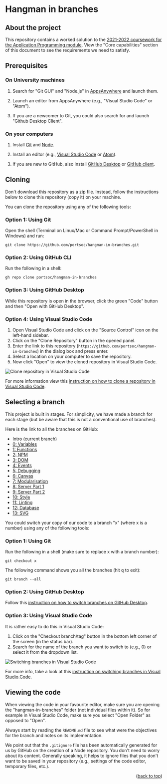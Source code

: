 <div id="top"></div>

<!-- BRANCH TITLE -->

# Hangman in branches

<!-- ABOUT THE PROJECT -->

## About the project

This repository contains a worked solution to the [2021-2022 coursework for the Application Programming module](https://docs.google.com/document/d/1cF3u2ldutHaBAzFOEsnVwfKrnPTylOrn-hAGFSDWca8/edit?usp).
View the "Core capabilities" section of this document to see the requirements we need to satisfy.

<!-- PREREQUISITES -->

## Prerequisites

### On University machines

1. Search for "Git GUI" and "Node.js" in [AppsAnywhere](https://appsanywhere.port.ac.uk) and launch them.

1. Launch an editor from AppsAnywhere (e.g., "Visual Studio Code" or "Atom").

1. If you are a newcomer to Git, you could also search for and launch "Github Desktop Client".

### On your computers

1. Install [Git](https://git-scm.com/book/en/v2/Getting-Started-Installing-Git) and [Node](https://nodejs.org/en/download/).

1. Install an editor (e.g., [Visual Studio Code](https://code.visualstudio.com) or [Atom](https://atom.io)).

1. If you are new to GitHub, also install [GitHub Desktop](https://desktop.github.com) or [GitHub client](https://github.com/cli/cli).

<!-- CLONING -->

## Cloning

Don't download this repository as a zip file.
Instead, follow the instructions below to clone this repository (copy it) on your machine.

You can clone the repository using any of the following tools:

### Option 1: Using Git

Open the shell (Terminal on Linux/Mac or Command Prompt/PowerShell in Windows) and run:

```
git clone https://github.com/portsoc/hangman-in-branches.git
```

### Option 2: Using GitHub CLI

Run the following in a shell:

```
gh repo clone portsoc/hangman-in-branches
```

### Option 3: Using GitHub Desktop

While this repository is open in the browser, click the green "Code" button and then "Open with GitHub Desktop".

### Option 4: Using Visual Studio Code

1. Open Visual Studio Code and click on the "Source Control" icon on the left-hand sidebar.
1. Click on the "Clone Repository" button in the opened panel.
1. Enter the link to this repository (`https://github.com/portsoc/hangman-in-branches`) in the dialog box and press enter.
1. Select a location on your computer to save the repository.
1. Now click "Open" to view the cloned repository in Visual Studio Code.

![Clone repository in Visual Studio Code](https://i.imgur.com/14ZY6aB.png)

For more information view this [instruction on how to clone a repository in Visual Studio Code](https://code.visualstudio.com/docs/editor/versioncontrol#_cloning-a-repository).

<!-- SELECTING A BRANCH -->

## Selecting a branch

This project is built in stages.
For simplicity, we have made a branch for each stage (but be aware that this is not a conventional use of branches).

Here is the link to all the branches on GitHub:

- Intro (current branch)
- [0: Variables](https://github.com/portsoc/hangman-in-branches/tree/0)
- [1: Functions](https://github.com/portsoc/hangman-in-branches/tree/1)
- [2: NPM](https://github.com/portsoc/hangman-in-branches/tree/2)
- [3: DOM](https://github.com/portsoc/hangman-in-branches/tree/3)
- [4: Events](https://github.com/portsoc/hangman-in-branches/tree/4)
- [5: Debugging](https://github.com/portsoc/hangman-in-branches/tree/5)
- [6: Canvas](https://github.com/portsoc/hangman-in-branches/tree/6)
- [7: Modularisation](https://github.com/portsoc/hangman-in-branches/tree/7)
- [8: Server Part 1](https://github.com/portsoc/hangman-in-branches/tree/8)
- [9: Server Part 2](https://github.com/portsoc/hangman-in-branches/tree/9)
- [10: Style](https://github.com/portsoc/hangman-in-branches/tree/10)
- [11: Linting](https://github.com/portsoc/hangman-in-branches/tree/11)
- [12: Database](https://github.com/portsoc/hangman-in-branches/tree/12)
- [13: SVG](https://github.com/portsoc/hangman-in-branches/tree/13)

You could switch your copy of our code to a branch "x" (where x is a number) using any of the following tools:

### Option 1: Using Git

Run the following in a shell (make sure to replace x with a branch number):

```
git checkout x
```

The following command shows you all the branches (hit <kbd>q</kbd> to exit):

```
git branch --all
```

### Option 2: Using GitHub Desktop

Follow this [instruction on how to switch branches on GitHub Desktop](https://docs.github.com/en/desktop/contributing-and-collaborating-using-github-desktop/making-changes-in-a-branch/managing-branches#switching-between-branches).

### Option 3: Using Visual Studio Code

It is rather easy to do this in Visual Studio Code:

1. Click on the "Checkout branch/tag" button in the bottom left corner of the screen (in the status bar).
1. Search for the name of the branch you want to switch to (e.g., 0) or select it from the dropdown list.

![Switching branches in Visual Studio Code](https://i.imgur.com/xouBbGe.png)

For more info, take a look at this [instruction on switching branches in Visual Studio Code](https://code.visualstudio.com/docs/editor/versioncontrol#_branches-and-tags).

<!-- RUNNING AND VIEWING THE CODE -->

## Viewing the code

When viewing the code in your favourite editor, make sure you are opening the "hangman-in-branches" folder (not individual files within it).
So for example in Visual Studio Code, make sure you select "Open Folder" as opposed to "Open".

Always start by reading the `README.md` file to see what were the objectives for the branch and notes on its implementation.

We point out that the `.gitignore` file has been automatically generated for us by GitHub on the creation of a Node repository.
You don't need to worry about its content.
Generally speaking, it helps to ignore files that you don't want to be saved in your repository (e.g., settings of the code editor, temporary files, etc.).

<p align="right">(<a href="#top">back to top</a>)</p>
